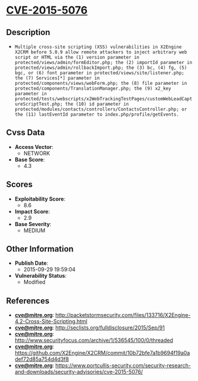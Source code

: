 
# [CVE-2015-5076](http://packetstormsecurity.com/files/133716/X2Engine-4.2-Cross-Site-Scripting.html)

## Description

- `Multiple cross-site scripting (XSS) vulnerabilities in X2Engine X2CRM before 5.0.9 allow remote attackers to inject arbitrary web script or HTML via the (1) version parameter in protected/views/admin/formEditor.php; the (2) importId parameter in protected/views/admin/rollbackImport.php; the (3) bc, (4) fg, (5) bgc, or (6) font parameter in protected/views/site/listener.php; the (7) Services[*] parameter in protected/components/views/webForm.php; the (8) file parameter in protected/components/TranslationManager.php; the (9) x2_key parameter in protected/tests/webscripts/x2WebTrackingTestPages/customWebLeadCaptureScriptTest.php; the (10) id parameter in protected/modules/contacts/controllers/ContactsController.php; or the (11) lastEventId parameter to index.php/profile/getEvents.`

## Cvss Data

- **Access Vector**:
  - NETWORK
- **Base Score**:
  - 4.3

## Scores

- **Exploitability Score**:
  - 8.6
- **Impact Score**:
  - 2.9
- **Base Severity**:
  - MEDIUM

## Other Information

- **Publish Date**:
  - 2015-09-29 19:59:04
- **Vulnerability Status**:
  - Modified

## References

- **cve@mitre.org**: http://packetstormsecurity.com/files/133716/X2Engine-4.2-Cross-Site-Scripting.html
- **cve@mitre.org**: http://seclists.org/fulldisclosure/2015/Sep/91
- **cve@mitre.org**: http://www.securityfocus.com/archive/1/536545/100/0/threaded
- **cve@mitre.org**: https://github.com/X2Engine/X2CRM/commit/10b72bfe7a1b9694f19a0adef72d85a754d4d3f8
- **cve@mitre.org**: https://www.portcullis-security.com/security-research-and-downloads/security-advisories/cve-2015-5076/
